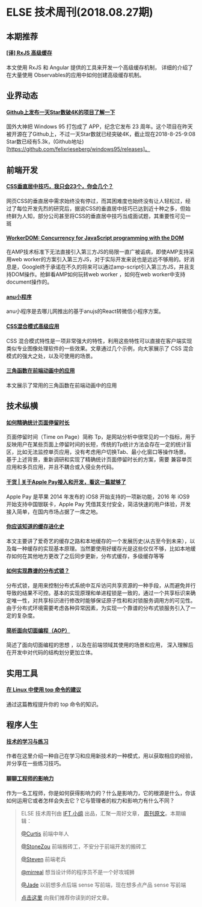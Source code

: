 # ELSE 技术周刊(2018.08.27期)

## 本期推荐

#### [[译] RxJS 高级缓存](https://zhuanlan.zhihu.com/p/42264563)
本文使用 RxJS 和 Angular 提供的工具来开发一个高级缓存机制， 详细的介绍了在大量使用 Observables的应用中如何创建高级缓存机制。

## 业界动态

#### [Github上发布一天Star数破4K的项目了解一下](https://segmentfault.com/a/1190000016145025)
国外大神把 Windows 95 打包成了 APP，纪念它发布 23 周年。这个项目在昨天被开源在了Github上，不过一天Star数就已经突破4K，截止现在2018-8-25-9:08 Star数已经有5.3k，(Github地址)[https://github.com/felixrieseberg/windows95/releases]。

## 前端开发

#### [CSS垂直居中技巧，我只会23个，你会几个？](https://mp.weixin.qq.com/s/CvLXXDV_0J-rF-85AWjgsw)

网页CSS的垂直居中需求始终没有停过，而其困难度也始终没有让人轻松过，经过了每位开发先烈的研究后，据说CSS的垂直居中技巧已达到近十种之多，但始终鲜为人知，部分公司甚至将CSS的垂直居中技巧当成面试题，其重要性可见一斑

#### [WorkerDOM: Concurrency for JavaScript programming with the DOM](https://www.ampproject.org/latest/blog/workerdom/)

在AMP技术标准下无法直接引入第三方JS的局限一直广被诟病，即使AMP支持采用web worker的方案引入第三方JS，对于实际开发来说也是远远不够用的。好消息是，Google终于承诺在不久的将来可以通过amp-script引入第三方JS，并且支持DOM操作。抢鲜看AMP如何玩转web worker ，如何在web worker中支持document操作的。

#### [anu小程序](https://zhuanlan.zhihu.com/p/42788287)

anu小程序是去哪儿网推出的基于anujs的React转微信小程序方案。

#### [CSS混合模式高级应用](http://www.w3cplus.com/css/advanced-effects-with-css-background-blend-modes.html)

CSS 混合模式特性是一项非常强大的特性，利用这些特性可以直接在客户端实现类似专业图像处理软件的一些效果。文章通过几个示例，向大家展示了 CSS 混合模式的强大之处，以及可使用的场景。

#### [三角函数在前端动画中的应用](https://w3ctrain.com/2018/08/20/trigonometry-you-must-know/)
本文展示了常用的三角函数在前端动画中的应用

## 技术纵横

#### [如何精确统计页面停留时长](https://mp.weixin.qq.com/s/EAakxFjIEl-6YwFnqgPPjQ)

页面停留时间（Time on Page）简称 Tp，是网站分析中很常见的一个指标，用于反映用户在某些页面上停留时间的长短，传统的Tp统计方法会存在一定的统计盲区，比如无法监控单页应用，没有考虑用户切换Tab、最小化窗口等操作场景。 基于上述背景，重新调研和实现了精确统计页面停留时长的方案，需要 兼容单页应用和多页应用，并且不耦合或入侵业务代码。

#### [干货 | 关于Apple Pay接入和开发，看这一篇就够了](https://mp.weixin.qq.com/s/ZDOhluJqpFLusdzXk35cHw)

Apple Pay 是苹果 2014 年发布的 iOS8 开始支持的一项新功能，2016 年 iOS9 开始支持中国银联卡，Apple Pay 凭借其支付安全，简洁快速的用户体验，开发接入简单，在国内市场占据了一席之地。

#### [你应该知道的缓存进化史](https://mp.weixin.qq.com/s/wnPrE4MglmCFxyAwtTh_5A?utm_source=tuicool&utm_medium=referral)

本文主要讲了爱奇艺的缓存之路和本地缓存的一个发展历史(从古至今到未来），以及每一种缓存的实现基本原理。当然要使用好缓存光是这些仅仅不够，比如本地缓存如何在其他地方更改了之后同步更新，分布式缓存，多级缓存等等


#### [如何实现靠谱的分布式锁？](https://mp.weixin.qq.com/s/emEuhftLbAQmdn1LQYOSBw)
分布式锁，是用来控制分布式系统中互斥访问共享资源的一种手段，从而避免并行导致的结果不可控。基本的实现原理和单进程锁是一致的，通过一个共享标识来确定唯一性，对共享标识进行修改时能够保证原子性和和对锁服务调用方的可见性。由于分布式环境需要考虑各种异常因素，为实现一个靠谱的分布式锁服务引入了一定的复杂度。

#### [简析面向切面编程（AOP）](https://webfe.kujiale.com/aop-programming/)
简述了面向切面编程的思想 ，以及在前端领域其使用的场景和应用， 深入理解后在开发中对代码的结构划分更加立体。

## 实用工具

#### [在 Linux 中使用 top 命令的建议](https://linux.cn/article-9937-1.html)

通过这篇教程提升你的 top 命令的知识。

## 程序人生

#### [技术的学习与练习](https://www.phodal.com/blog/how-to-learn-skill/)

作者在这里介绍一种自己在学习和应用新技术的一种模式，用以获取相应的经验，并分享在一些练习技巧。

#### [聊聊工程师的影响力](https://mp.weixin.qq.com/s/Oj1g2BJOgy129Zjds91xLw)
作为一名工程师，你是如何获得影响力的？什么是影响力，它的根源是什么，你该如何运用它或者怎样会失去它？它与管理者的权力和影响力有什么不同？


> ELSE 技术周刊由 [IFT 小组](https://github.com/CtripFE) 出品，汇聚一周好文章， [周刊原文](https://zhuanlan.zhihu.com/p/41869734)。本期编辑：
>
> [@Curtis](https://github.com/CurtisCBS) 前端中年人
>
> [@StoneZou](https://github.com/stoneyong) 前端搬砖工，不安分于前端开发的搬砖工
>
> [@Steven](https://github.com/StevenX911) 前端老兵
>
> [@mirreal](https://github.com/mirreal) 想当设计师的程序员不是一个好攻城狮
>
> [@Jade](https://github.com/Jade05) 以前想多点后端 sense 写前端，现在想多点产品 sense 写前端
>
> [点击这里](https://github.com/CtripFE/fe-weekly/issues) 向我们推荐你读到的好文章。
